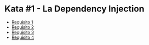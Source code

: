 # Kata #1 - La Dependency Injection

* [Requisito 1](docs/req-1.md)
* [Requisito 2](docs/req-2.md)
* [Requisito 3](docs/req-3.md)
* [Requisito 4](docs/req-4.md)
